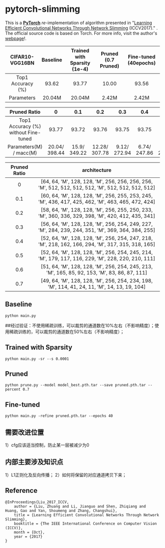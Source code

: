 # pytorch-slimming

This is a **[PyTorch](http://pytorch.org/)** _re_-implementation of algorithm presented in "[Learning Efficient Convolutional Networks Through Network Slimming](http://openaccess.thecvf.com/content_iccv_2017/html/Liu_Learning_Efficient_Convolutional_ICCV_2017_paper.html) (ICCV2017)." . The official source code is based on Torch. For more info, visit the author's [webpage](https://github.com/liuzhuang13/slimming)!.

|  CIFAR10-VGG16BN  | Baseline | Trained with Sparsity (1e-4) | Pruned (0.7 Pruned) | Fine-tuned (40epochs) |
| :---------------: | :------: | :--------------------------: | :-----------------: | :-------------------: |
| Top1 Accuracy (%) |  93.62   |            93.77             |        10.00        |         93.56         |
|    Parameters     |  20.04M  |            20.04M            |        2.42M        |         2.42M         |

|             Pruned Ratio             |       0       |     0.1      |      0.2      |     0.3      |     0.4      |     0.5      |     0.6      |     0.7      |
| :----------------------------------: | :-----------: | :----------: | :-----------: | :----------: | :----------: | :----------: | :----------: | :----------: |
| Top1 Accuracy (%) without Fine-tuned |     93.77     |    93.72     |     93.76     |    93.75     |    93.75     |    93.40     |    37.83     |    10.00     |
|       Parameters(M) / macc(M)        | 20.04/ 398.44 | 15.9/ 349.22 | 12.28/ 307.78 | 9.12/ 272.94 | 6.74/ 247.86 | 4.62/ 231.86 | 3.14/ 222.17 | 2.42/ 210.84 |

| Pruned Ratio |               architecture               |
| :----------: | :--------------------------------------: |
|      0       | [64, 64, 'M', 128, 128, 'M', 256, 256, 256, 256, 'M', 512, 512, 512, 512, 'M', 512, 512, 512, 512] |
|     0.1      | [60, 64, 'M', 128, 128, 'M', 256, 255, 253, 245, 'M', 436, 417, 425, 462, 'M', 463, 465, 472, 424] |
|     0.2      | [58, 64, 'M', 128, 128, 'M', 256, 255, 250, 233, 'M', 360, 336, 329, 398, 'M', 420, 412, 435, 341] |
|     0.3      | [56, 64, 'M', 128, 128, 'M', 256, 254, 249, 227, 'M', 284, 239, 244, 351, 'M', 369, 364, 384, 255] |
|     0.4      | [52, 64, 'M', 128, 128, 'M', 256, 254, 247, 218, 'M', 218, 162, 166, 294, 'M', 317, 315, 318, 165] |
|     0.5      | [52, 64, 'M', 128, 128, 'M', 256, 254, 245, 214, 'M', 179, 117, 116, 229, 'M', 228, 220, 210, 111] |
|     0.6      | [51, 64, 'M', 128, 128, 'M', 256, 254, 245, 213, 'M', 165, 85, 92, 153, 'M', 83, 86, 87, 111] |
|     0.7      | [49, 64, 'M', 128, 128, 'M', 256, 254, 234, 198, 'M', 114, 41, 24, 11, 'M', 14, 13, 19, 104] |

## Baseline 

```shell
python main.py
```

##经过验证：不使用稀疏训练，可以裁剪的通道数在10%左右（不影响精度）；使用稀疏训练的，可以裁剪的通道数在50%左右（不影响精度）；


## Trained with Sparsity

```shell
python main.py -sr --s 0.0001
```

## Pruned

```shell
python prune.py --model model_best.pth.tar --save pruned.pth.tar --percent 0.7
```

## Fine-tuned

```shell
python main.py -refine pruned.pth.tar --epochs 40
```

## 需要改进位置
1）cfg应该适当控制，防止某一层被减少为0

## 内部主要涉及知识点
1）L1正则化及反向传播；
2）如何将保留的对应通道拷贝下来；

## Reference

```
@InProceedings{Liu_2017_ICCV,
    author = {Liu, Zhuang and Li, Jianguo and Shen, Zhiqiang and Huang, Gao and Yan, Shoumeng and Zhang, Changshui},
    title = {Learning Efficient Convolutional Networks Through Network Slimming},
    booktitle = {The IEEE International Conference on Computer Vision (ICCV)},
    month = {Oct},
    year = {2017}
}
```
